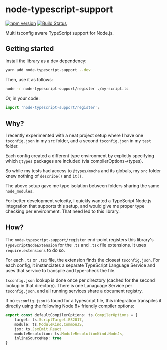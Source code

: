 # node-typescript-support
[![npm version](https://badge.fury.io/js/node-typescript-support.svg)](https://www.npmjs.com/package/node-typescript-support)
[![Build Status](https://travis-ci.com/AviVahl/node-typescript-support.svg?branch=master)](https://travis-ci.com/AviVahl/node-typescript-support)

Multi tsconfig aware TypeScript support for Node.js.

## Getting started

Install the library as a dev dependency: 
```sh
yarn add node-typescript-support --dev
```

Then, use it as follows:
```sh
node -r node-typescript-support/register ./my-script.ts
```

Or, in your code:
```ts
import 'node-typescript-support/register';
```

## Why?

I recently experimented with a neat project setup where I have one
`tsconfig.json` in my `src` folder, and a second `tsconfig.json`
in my `test` folder.

Each config created a different type environment by explictly
specifying which `@types` packages are included (via compilerOptions->types).

So while my tests had access to `@types/mocha` and its globals, my
`src` folder knew nothing of `describe()` and `it()`.

The above setup gave me type isolation between folders sharing
the same `node_modules`.

For better development velocity, I quickly wanted a TypeScript Node.js
integration that supports this setup, and would give me proper
type checking per environment. That need led to this library. 

## How?

The `node-typescript-support/register` end-point registers this library's
`TypeScriptNodeExtension` for the `.ts` and `.tsx` file extensions.
It uses `require.extensions` to do so.

For each `.ts` or `.tsx` file, the extension finds the closest `tsconfig.json`.
For each config, it instanciates a separate TypeScript Language Service and
uses that service to transpile and type-check the file.

`tsconfig.json` lookup is done once per directory (cached for the second
lookup in that directory). There is one Lanaguage Service per `tsconfig.json`,
and all running services share a document registry.  

If no `tsconfig.json` is found for a typescript file,
this integration transpiles it directly using the following
Node 8+ friendly compiler options:
```ts
export const defaultCompilerOptions: ts.CompilerOptions = {
    target: ts.ScriptTarget.ES2017,
    module: ts.ModuleKind.CommonJS,
    jsx: ts.JsxEmit.React
    moduleResolution: ts.ModuleResolutionKind.NodeJs,
    inlineSourceMap: true
}
```
